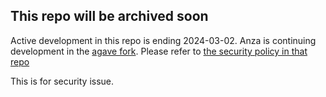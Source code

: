 ## This repo will be archived soon
Active development in this repo is ending 2024-03-02. Anza is continuing development
in the [agave fork](https://github.com/anza-xyz/agave). Please refer to 
[the security policy in that repo](https://github.com/anza-xyz/agave/security)

This is for security issue.
